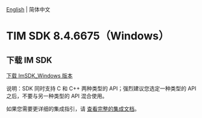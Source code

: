 [English](./README.md) | 简体中文

# TIM SDK 8.4.6675（Windows）

## 下载 IM SDK

[下载 ImSDK_Windows 版本](https://im.sdk.qcloud.com/download/plus/8.4.6675/cross_platform/ImSDK_Windows_8.4.6675.zip)

说明：SDK 同时支持 C 和 C++ 两种类型的 API；强烈建议您选定一种类型的 API 之后，不要与另一种类型的 API 混合使用。

如果您需要更详细的集成指引，请 [查看完整的集成文档](https://cloud.tencent.com/document/product/269/75287)。
